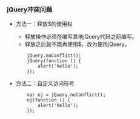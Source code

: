 ### jQuery冲突问题

- 方法一：释放$的使用权
	- 释放操作必须在编写其他jQuery代码之前编写。
	- 释放之后就不能再使用$，改为使用jQuery。

	```
        jQuery.noConflict();
        jQuery(function () {
            alert('hello');
        });
	```
	
- 方法二：自定义访问符号

	```
        var nj = jQuery.noConflict();
        nj(function () {
            alert('hello');
        });
	```




